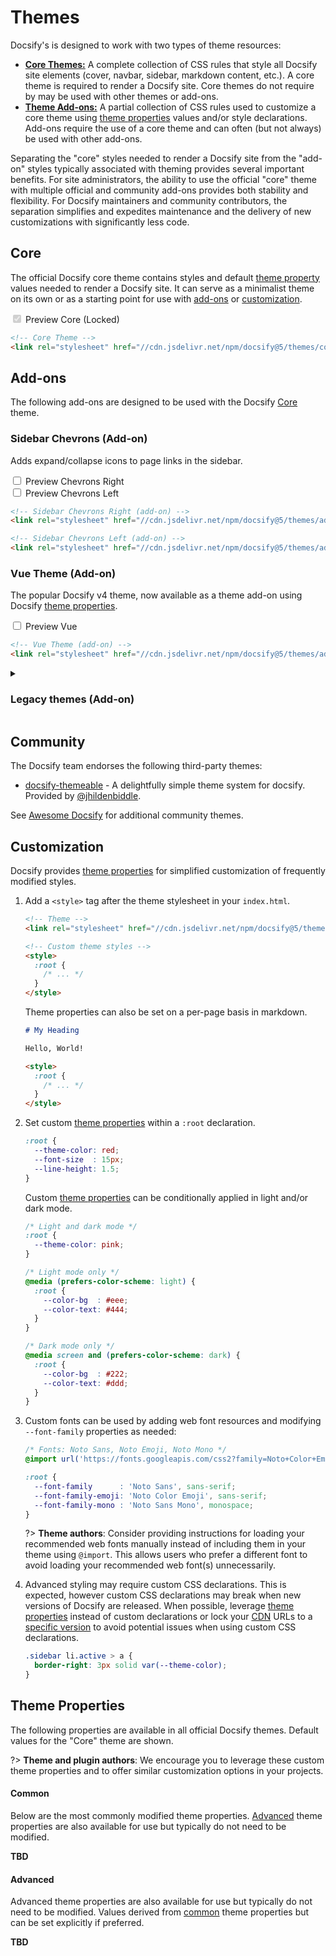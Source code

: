 # Themes

Docsify's is designed to work with two types of theme resources:

- [**Core Themes:**](#core) A complete collection of CSS rules that style all Docsify site elements (cover, navbar, sidebar, markdown content, etc.). A core theme is required to render a Docsify site. Core themes do not require by may be used with other themes or add-ons.
- [**Theme Add-ons:**](#add-ons) A partial collection of CSS rules used to customize a core theme using [theme properties](#theme-property) values and/or style declarations. Add-ons require the use of a core theme and can often (but not always) be used with other add-ons.

Separating the "core" styles needed to render a Docsify site from the "add-on" styles typically associated with theming provides several important benefits. For site administrators, the ability to use the official "core" theme with multiple official and community add-ons provides both stability and flexibility. For Docsify maintainers and community contributors, the separation simplifies and expedites maintenance and the delivery of new customizations with significantly less code.

## Core

The official Docsify core theme contains styles and default [theme property](#theme-properties) values needed to render a Docsify site. It can serve as a minimalist theme on its own or as a starting point for use with [add-ons](#add-ons) or [customization](#customization).

<label>
  <input class="toggle" type="checkbox" checked disabled>
  Preview Core (Locked)
</label>

<!-- prettier-ignore -->
```html
<!-- Core Theme -->
<link rel="stylesheet" href="//cdn.jsdelivr.net/npm/docsify@5/themes/core.min.css" />
```

## Add-ons

The following add-ons are designed to be used with the Docsify [Core](#core) theme.

### Sidebar Chevrons (Add-on)

Adds expand/collapse icons to page links in the sidebar.

<label>
  <input class="toggle" type="checkbox" value="sidebar-chevrons-right" data-theme data-group="sidebar-chevrons"> Preview Chevrons Right
</label>
<br>
<label>
  <input class="toggle" type="checkbox" value="sidebar-chevrons-left" data-theme data-group="sidebar-chevrons"> Preview Chevrons Left
</label>

<!-- prettier-ignore -->
```html
<!-- Sidebar Chevrons Right (add-on) -->
<link rel="stylesheet" href="//cdn.jsdelivr.net/npm/docsify@5/themes/addons/sidebar-chevrons-right.min.css" />
```

<!-- prettier-ignore -->
```html
<!-- Sidebar Chevrons Left (add-on) -->
<link rel="stylesheet" href="//cdn.jsdelivr.net/npm/docsify@5/themes/addons/sidebar-chevrons-left.min.css" />
```

### Vue Theme (Add-on)

The popular Docsify v4 theme, now available as a theme add-on using Docsify [theme properties](#theme-properties).

<label>
  <input class="toggle" type="checkbox" value="vue" data-theme data-group="theme">
  Preview Vue
</label>

<!-- prettier-ignore -->
```html
<!-- Vue Theme (add-on) -->
<link rel="stylesheet" href="//cdn.jsdelivr.net/npm/docsify@5/themes/addons/vue.min.css" />
```

<details>
  <summary><h3>Legacy themes (Add-on)</h3></summary>

The following Docsify v4 themes have been converted to theme add-ons for use with the Docsify v5 [Core](#core) theme.

!> These legacy themes have been deprecated and will be removed in the next major version of Docsify.

### Buble Theme (Add-on)

<label>
  <input class="toggle" type="checkbox" value="buble" data-theme data-group="theme">
  Preview Buble
</label>

<!-- prettier-ignore -->
```html
<!-- Buble theme (add-on) -->
<link rel="stylesheet" href="//cdn.jsdelivr.net/npm/docsify@5/themes/buble.min.css" />
```

### Dark Theme (Add-on)

<label>
  <input class="toggle" type="checkbox" value="dark" data-theme data-group="theme">
  Preview Dark
</label>

<!-- prettier-ignore -->
```html
<!-- Dark theme (add-on) -->
<link rel="stylesheet" href="//cdn.jsdelivr.net/npm/docsify@5/themes/dark.min.css" />
```

### Dolphin Theme (Add-on)

<label>
  <input class="toggle" type="checkbox" value="dolphin" data-theme data-group="theme">
  Preview Dolphin
</label>

<!-- prettier-ignore -->
```html
<!-- Dolphin theme (add-on) -->
<link rel="stylesheet" href="//cdn.jsdelivr.net/npm/docsify@5/themes/dolphin.min.css" />
```

### Pure Theme (Add-on)

<label>
  <input class="toggle" type="checkbox" value="pure" data-theme data-group="theme">
  Preview Pure
</label>

<!-- prettier-ignore -->
```html
<!-- Pure theme (add-on) -->
<link rel="stylesheet" href="//cdn.jsdelivr.net/npm/docsify@5/themes/pure.min.css" />
```

</details>

## Community

The Docsify team endorses the following third-party themes:

- [docsify-themeable](https://jhildenbiddle.github.io/docsify-themeable) - A delightfully simple theme system for docsify. Provided by [@jhildenbiddle](https://github.com/jhildenbiddle).

See [Awesome Docsify](awesome) for additional community themes.

## Customization

Docsify provides [theme properties](#theme-properties) for simplified customization of frequently modified styles.

1. Add a `<style>` tag after the theme stylesheet in your `index.html`.

   <!-- prettier-ignore -->
   ```html
   <!-- Theme -->
   <link rel="stylesheet" href="//cdn.jsdelivr.net/npm/docsify@5/themes/core.min.css" />

   <!-- Custom theme styles -->
   <style>
     :root {
       /* ... */
     }
   </style>
   ```

   Theme properties can also be set on a per-page basis in markdown.

   ```markdown
   # My Heading

   Hello, World!

   <style>
     :root {
       /* ... */
     }
   </style>
   ```

2. Set custom [theme properties](#theme-properties) within a `:root` declaration.

   <!-- prettier-ignore -->
   ```css
   :root {
     --theme-color: red;
     --font-size  : 15px;
     --line-height: 1.5;
   }
   ```

   Custom [theme properties](#theme-properties) can be conditionally applied in light and/or dark mode.

   <!-- prettier-ignore -->
   ```css
   /* Light and dark mode */
   :root {
     --theme-color: pink;
   }

   /* Light mode only */
   @media (prefers-color-scheme: light) {
     :root {
       --color-bg  : #eee;
       --color-text: #444;
     }
   }

   /* Dark mode only */
   @media screen and (prefers-color-scheme: dark) {
     :root {
       --color-bg  : #222;
       --color-text: #ddd;
     }
   }
   ```

3. Custom fonts can be used by adding web font resources and modifying `--font-family` properties as needed:

   <!-- prettier-ignore -->
   ```css
   /* Fonts: Noto Sans, Noto Emoji, Noto Mono */
   @import url('https://fonts.googleapis.com/css2?family=Noto+Color+Emoji&family=Noto+Sans+Mono:wght@100..900&family=Noto+Sans:ital,wght@0,100..900;1,100..900&display=swap');

   :root {
     --font-family      : 'Noto Sans', sans-serif;
     --font-family-emoji: 'Noto Color Emoji', sans-serif;
     --font-family-mono : 'Noto Sans Mono', monospace;
   }
   ```

   ?> **Theme authors**: Consider providing instructions for loading your recommended web fonts manually instead of including them in your theme using `@import`. This allows users who prefer a different font to avoid loading your recommended web font(s) unnecessarily.

4. Advanced styling may require custom CSS declarations. This is expected, however custom CSS declarations may break when new versions of Docsify are released. When possible, leverage [theme properties](#theme-properties) instead of custom declarations or lock your [CDN](cdn) URLs to a [specific version](cdn#specific-version) to avoid potential issues when using custom CSS declarations.

   ```css
   .sidebar li.active > a {
     border-right: 3px solid var(--theme-color);
   }
   ```

## Theme Properties

The following properties are available in all official Docsify themes. Default values for the "Core" theme are shown.

?> **Theme and plugin authors**: We encourage you to leverage these custom theme properties and to offer similar customization options in your projects.

#### Common

Below are the most commonly modified theme properties. [Advanced](#advanced) theme properties are also available for use but typically do not need to be modified.

**TBD**

<!-- TODO: Replace with include from CDN /src/themes/shared/_vars.css -->

#### Advanced

Advanced theme properties are also available for use but typically do not need to be modified. Values derived from [common](#common) theme properties but can be set explicitly if preferred.

**TBD**

<!-- TODO: Replace with include from CDN /src/themes/shared/_vars-advanced.css -->

<script>
  (function() {
    const previewElmSelector = '[data-theme]';
    const previewElms = Docsify.dom.findAll(previewElmSelector);
    const previewSheets = Docsify.dom.findAll('link[rel="stylesheet"][title]');

    function handleChange(e) {
      const elm = e.target.closest(previewElmSelector)
      const title = elm.value;
      const matchingSheet = previewSheets.find(sheet => sheet.title === title);
      const groupAttr = 'data-group';
      const groupName = elm.getAttribute(groupAttr);

      matchingSheet && (matchingSheet.disabled = !elm.checked);

      if (!elm.checked) {
        return;
      }

      let groupSheets;

      if (groupName) {
        const groupElms = previewElms
          .filter(elm => elm.getAttribute(groupAttr) === groupName);
        const groupVals = groupElms
          .map(elm => elm.value);

        groupSheets = groupVals
          .map(val => previewSheets.find(elm => elm.title === val))
          .filter(sheet => sheet);

        groupElms.forEach(groupElm => {
          if (groupElm !== elm) {
            groupElm.checked = false;
          }
        });
      }

      (groupSheets || previewSheets).forEach(sheet => {
        sheet.disabled = !title || sheet.title !== title;
      });
    };

    previewElms.forEach(elm => elm.addEventListener('change', handleChange));
  }());
</script>
